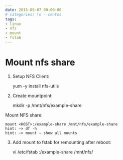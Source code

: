 ```yaml
--- 
date: 2015-09-07 00:00:00
# categories: \n - centos
tags:
- linux
- nfs
- mount
- fstab
---
```


# Mount nfs share

1. Setup NFS Client:

    
    yum -y install nfs-utils

2. Create mountpoint:

    
    mkdir -p /mnt/nfs/example-share

Mount NFS share:

    mount <HOST>:/example-share /mnt/nfs/example-share
    hint: –> df -h
    hint: –> mount – show all mounts

3. Add mount to fstab for remounting after reboot:


    vi /etc/fstab <HOST>:/example-share /mnt/nfs/